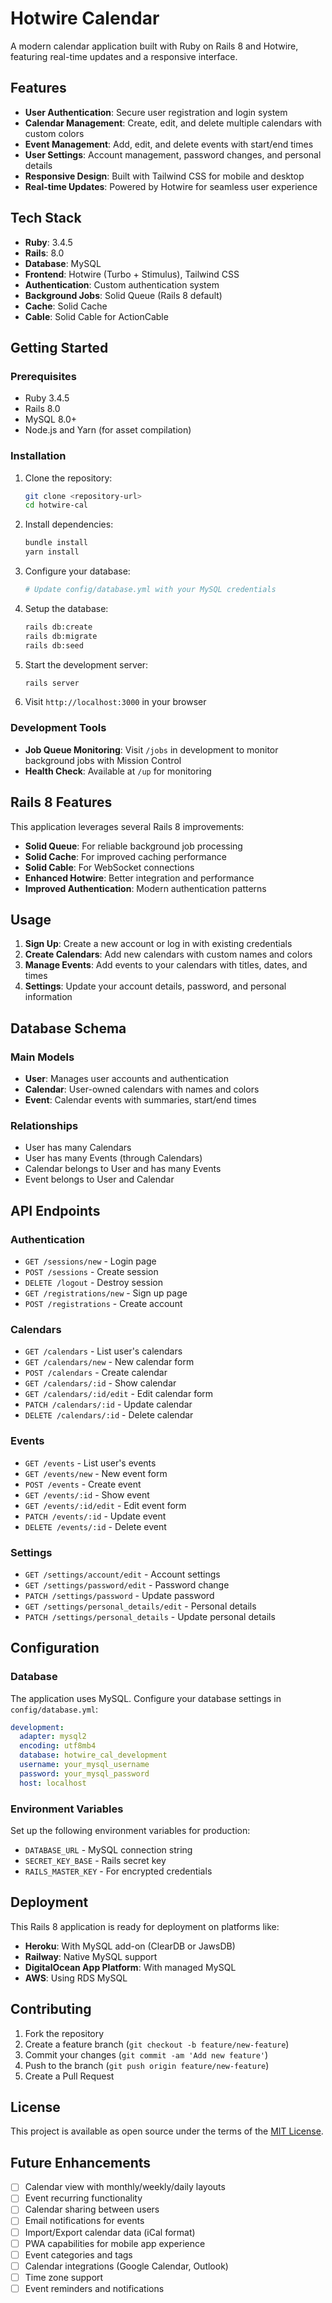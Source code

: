 # Hotwire Calendar

A modern calendar application built with Ruby on Rails 8 and Hotwire, featuring real-time updates and a responsive interface.

## Features

- **User Authentication**: Secure user registration and login system
- **Calendar Management**: Create, edit, and delete multiple calendars with custom colors
- **Event Management**: Add, edit, and delete events with start/end times
- **User Settings**: Account management, password changes, and personal details
- **Responsive Design**: Built with Tailwind CSS for mobile and desktop
- **Real-time Updates**: Powered by Hotwire for seamless user experience

## Tech Stack

- **Ruby**: 3.4.5
- **Rails**: 8.0
- **Database**: MySQL
- **Frontend**: Hotwire (Turbo + Stimulus), Tailwind CSS
- **Authentication**: Custom authentication system
- **Background Jobs**: Solid Queue (Rails 8 default)
- **Cache**: Solid Cache
- **Cable**: Solid Cable for ActionCable

## Getting Started

### Prerequisites

- Ruby 3.4.5
- Rails 8.0
- MySQL 8.0+
- Node.js and Yarn (for asset compilation)

### Installation

1. Clone the repository:
   ```bash
   git clone <repository-url>
   cd hotwire-cal
   ```

2. Install dependencies:
   ```bash
   bundle install
   yarn install
   ```

3. Configure your database:
   ```bash
   # Update config/database.yml with your MySQL credentials
   ```

4. Setup the database:
   ```bash
   rails db:create
   rails db:migrate
   rails db:seed
   ```

5. Start the development server:
   ```bash
   rails server
   ```

6. Visit `http://localhost:3000` in your browser

### Development Tools

- **Job Queue Monitoring**: Visit `/jobs` in development to monitor background jobs with Mission Control
- **Health Check**: Available at `/up` for monitoring

## Rails 8 Features

This application leverages several Rails 8 improvements:
- **Solid Queue**: For reliable background job processing
- **Solid Cache**: For improved caching performance
- **Solid Cable**: For WebSocket connections
- **Enhanced Hotwire**: Better integration and performance
- **Improved Authentication**: Modern authentication patterns

## Usage

1. **Sign Up**: Create a new account or log in with existing credentials
2. **Create Calendars**: Add new calendars with custom names and colors
3. **Manage Events**: Add events to your calendars with titles, dates, and times
4. **Settings**: Update your account details, password, and personal information

## Database Schema

### Main Models
- **User**: Manages user accounts and authentication
- **Calendar**: User-owned calendars with names and colors
- **Event**: Calendar events with summaries, start/end times

### Relationships
- User has many Calendars
- User has many Events (through Calendars)
- Calendar belongs to User and has many Events
- Event belongs to User and Calendar

## API Endpoints

### Authentication
- `GET /sessions/new` - Login page
- `POST /sessions` - Create session
- `DELETE /logout` - Destroy session
- `GET /registrations/new` - Sign up page
- `POST /registrations` - Create account

### Calendars
- `GET /calendars` - List user's calendars
- `GET /calendars/new` - New calendar form
- `POST /calendars` - Create calendar
- `GET /calendars/:id` - Show calendar
- `GET /calendars/:id/edit` - Edit calendar form
- `PATCH /calendars/:id` - Update calendar
- `DELETE /calendars/:id` - Delete calendar

### Events
- `GET /events` - List user's events
- `GET /events/new` - New event form
- `POST /events` - Create event
- `GET /events/:id` - Show event
- `GET /events/:id/edit` - Edit event form
- `PATCH /events/:id` - Update event
- `DELETE /events/:id` - Delete event

### Settings
- `GET /settings/account/edit` - Account settings
- `GET /settings/password/edit` - Password change
- `PATCH /settings/password` - Update password
- `GET /settings/personal_details/edit` - Personal details
- `PATCH /settings/personal_details` - Update personal details

## Configuration

### Database
The application uses MySQL. Configure your database settings in `config/database.yml`:

```yaml
development:
  adapter: mysql2
  encoding: utf8mb4
  database: hotwire_cal_development
  username: your_mysql_username
  password: your_mysql_password
  host: localhost
```

### Environment Variables
Set up the following environment variables for production:
- `DATABASE_URL` - MySQL connection string
- `SECRET_KEY_BASE` - Rails secret key
- `RAILS_MASTER_KEY` - For encrypted credentials

## Deployment

This Rails 8 application is ready for deployment on platforms like:
- **Heroku**: With MySQL add-on (ClearDB or JawsDB)
- **Railway**: Native MySQL support
- **DigitalOcean App Platform**: With managed MySQL
- **AWS**: Using RDS MySQL

## Contributing

1. Fork the repository
2. Create a feature branch (`git checkout -b feature/new-feature`)
3. Commit your changes (`git commit -am 'Add new feature'`)
4. Push to the branch (`git push origin feature/new-feature`)
5. Create a Pull Request

## License

This project is available as open source under the terms of the [MIT License](LICENSE).

## Future Enhancements

- [ ] Calendar view with monthly/weekly/daily layouts
- [ ] Event recurring functionality
- [ ] Calendar sharing between users
- [ ] Email notifications for events
- [ ] Import/Export calendar data (iCal format)
- [ ] PWA capabilities for mobile app experience
- [ ] Event categories and tags
- [ ] Calendar integrations (Google Calendar, Outlook)
- [ ] Time zone support
- [ ] Event reminders and notifications